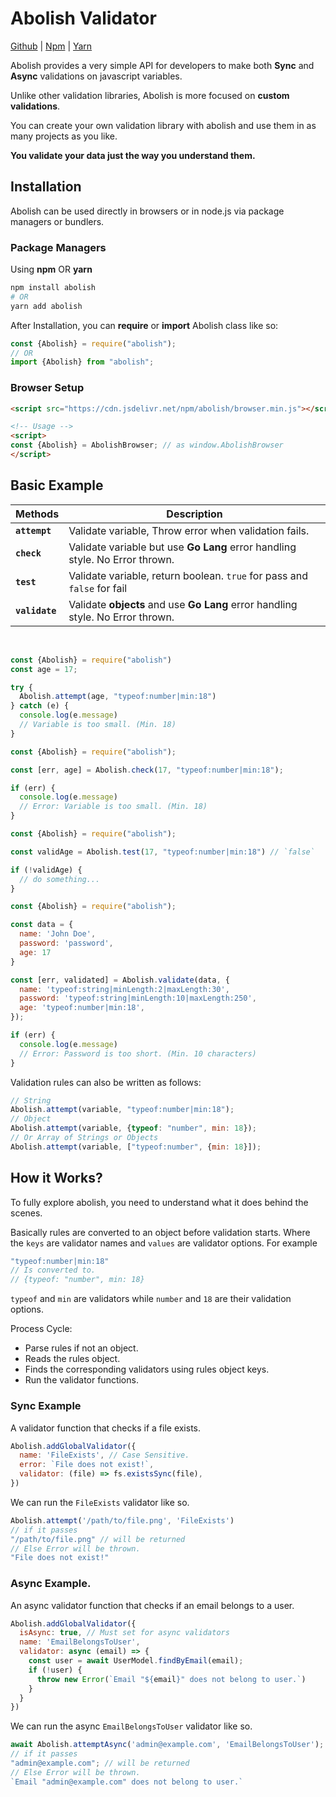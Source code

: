 # Abolish Validator

[Github](https://github.com/trapcodeio/abolish)
|
[Npm](https://www.npmjs.com/package/abolish)
|
[Yarn](https://yarn.pm/abolish)

Abolish provides a very simple API for developers to make both **Sync** and **Async** validations on javascript
variables.

Unlike other validation libraries, Abolish is more focused on **custom validations**.

You can create your own validation library with abolish and use them in as many projects as you like.

**You validate your data just the way you understand them.**

## Installation
Abolish can be used directly in browsers or in node.js via package managers or bundlers.

### Package Managers

Using **npm** OR **yarn**

```bash
npm install abolish
# OR
yarn add abolish
```

After Installation, you can **require** or **import**  Abolish class like so:

```javascript
const {Abolish} = require("abolish");
// OR 
import {Abolish} from "abolish";
```

### Browser Setup
```html
<script src="https://cdn.jsdelivr.net/npm/abolish/browser.min.js"></script>

<!-- Usage -->
<script>
const {Abolish} = AbolishBrowser; // as window.AbolishBrowser
</script>
```

## Basic Example

| Methods        | Description                                                                     |
|----------------|---------------------------------------------------------------------------------|
| **`attempt`**  | Validate variable, Throw error when validation fails.                           |
| **`check`**    | Validate variable but use **Go Lang** error handling style. No Error thrown.    |
| **`test`**     | Validate variable, return boolean. `true` for pass and `false` for fail         |
| **`validate`** | Validate **objects** and use **Go Lang** error handling style. No Error thrown. |

<br>

<CodeGroup>
  <CodeGroupItem title="attempt">

```javascript
const {Abolish} = require("abolish")
const age = 17;

try {
  Abolish.attempt(age, "typeof:number|min:18")
} catch (e) {
  console.log(e.message)
  // Variable is too small. (Min. 18)
}
```

  </CodeGroupItem>

  <CodeGroupItem title="check" >

```javascript
const {Abolish} = require("abolish");

const [err, age] = Abolish.check(17, "typeof:number|min:18");

if (err) {
  console.log(e.message)
  // Error: Variable is too small. (Min. 18)
}
```

  </CodeGroupItem>


 <CodeGroupItem title="test" >

```javascript
const {Abolish} = require("abolish");

const validAge = Abolish.test(17, "typeof:number|min:18") // `false`

if (!validAge) {
  // do something...
}
```

  </CodeGroupItem>

  <CodeGroupItem title="validate">

```javascript
const {Abolish} = require("abolish");

const data = {
  name: 'John Doe',
  password: 'password',
  age: 17
}

const [err, validated] = Abolish.validate(data, {
  name: 'typeof:string|minLength:2|maxLength:30',
  password: 'typeof:string|minLength:10|maxLength:250',
  age: 'typeof:number|min:18',
});

if (err) {
  console.log(e.message)
  // Error: Password is too short. (Min. 10 characters)
}
```

  </CodeGroupItem>
</CodeGroup>

Validation rules can also be written as follows:

```javascript
// String
Abolish.attempt(variable, "typeof:number|min:18");
// Object
Abolish.attempt(variable, {typeof: "number", min: 18});
// Or Array of Strings or Objects
Abolish.attempt(variable, ["typeof:number", {min: 18}]);
```

## How it Works?

To fully explore abolish, you need to understand what it does behind the scenes.

Basically rules are converted to an object before validation starts. Where the `keys` are validator names and `values`
are validator options. For example

```javascript
"typeof:number|min:18"
// Is converted to.
// {typeof: "number", min: 18}
```

`typeof` and `min` are validators while `number` and `18` are their validation options.

Process Cycle:

- Parse rules if not an object.
- Reads the rules object.
- Finds the corresponding validators using rules object keys.
- Run the validator functions.

### Sync Example

A validator function that checks if a file exists.

```javascript
Abolish.addGlobalValidator({
  name: 'FileExists', // Case Sensitive.
  error: `File does not exist!`,
  validator: (file) => fs.existsSync(file),
})
```

We can run the `FileExists` validator like so.

```javascript
Abolish.attempt('/path/to/file.png', 'FileExists')
// if it passes 
"/path/to/file.png" // will be returned
// Else Error will be thrown.
"File does not exist!"
```

### Async Example.

An async validator function that checks if an email belongs to a user.

```javascript
Abolish.addGlobalValidator({
  isAsync: true, // Must set for async validators
  name: 'EmailBelongsToUser',
  validator: async (email) => {
    const user = await UserModel.findByEmail(email);
    if (!user) {
      throw new Error(`Email "${email}" does not belong to user.`)
    }
  }
})
```

We can run the async `EmailBelongsToUser` validator like so.

```javascript
await Abolish.attemptAsync('admin@example.com', 'EmailBelongsToUser');
// if it passes 
"admin@example.com"; // will be returned
// Else Error will be thrown.
`Email "admin@example.com" does not belong to user.`
```

